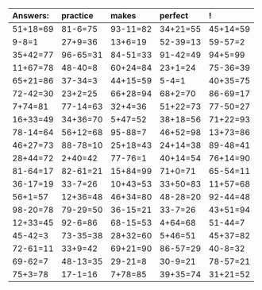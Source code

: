 | Answers: | practice | makes | perfect | ! |
| :--- | :--- | :--- | :--- | :--- |
| 51+18=69 | 81-6=75 | 93-11=82 | 34+21=55 | 45+14=59 | 
| 9-8=1 | 27+9=36 | 13+6=19 | 52-39=13 | 59-57=2 | 
| 35+42=77 | 96-65=31 | 84-51=33 | 91-42=49 | 94+5=99 | 
| 11+67=78 | 48-40=8 | 60+24=84 | 23+1=24 | 75-36=39 | 
| 65+21=86 | 37-34=3 | 44+15=59 | 5-4=1 | 40+35=75 | 
| 72-42=30 | 23+2=25 | 66+28=94 | 68+2=70 | 86-69=17 | 
| 7+74=81 | 77-14=63 | 32+4=36 | 51+22=73 | 77-50=27 | 
| 16+33=49 | 34+36=70 | 5+47=52 | 38+18=56 | 71+22=93 | 
| 78-14=64 | 56+12=68 | 95-88=7 | 46+52=98 | 13+73=86 | 
| 46+27=73 | 88-78=10 | 25+18=43 | 24+14=38 | 89-48=41 | 
| 28+44=72 | 2+40=42 | 77-76=1 | 40+14=54 | 76+14=90 | 
| 81-64=17 | 82-61=21 | 15+84=99 | 71+0=71 | 65-54=11 | 
| 36-17=19 | 33-7=26 | 10+43=53 | 33+50=83 | 11+57=68 | 
| 56+1=57 | 12+36=48 | 46+34=80 | 48-28=20 | 92-44=48 | 
| 98-20=78 | 79-29=50 | 36-15=21 | 33-7=26 | 43+51=94 | 
| 12+33=45 | 92-6=86 | 68-15=53 | 4+64=68 | 51-44=7 | 
| 45-42=3 | 73-35=38 | 28+32=60 | 5+46=51 | 45+37=82 | 
| 72-61=11 | 33+9=42 | 69+21=90 | 86-57=29 | 40-8=32 | 
| 69-62=7 | 48-13=35 | 29-21=8 | 30-9=21 | 78-57=21 | 
| 75+3=78 | 17-1=16 | 7+78=85 | 39+35=74 | 31+21=52 | 
